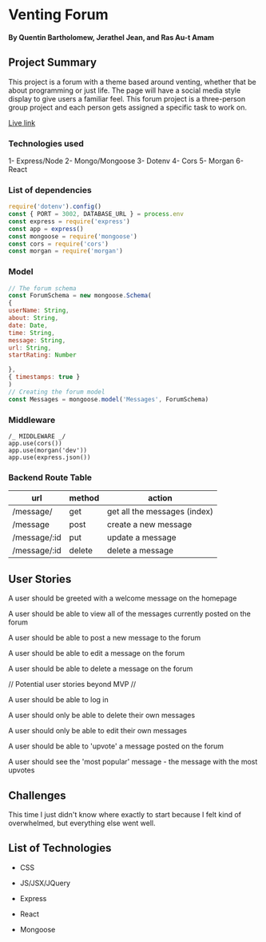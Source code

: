 # Venting Forum

#### By Quentin Bartholomew, Jerathel Jean, and Ras Au-t Amam

## Project Summary

This project is a forum with a theme based around venting, whether that be about programming or just life. The page will have a social media style display to give users a familiar feel.  This forum project is a three-person group project and each person gets assigned a specific task  to work on.


<a href="https://compassionate-ritchie-5e01af.netlify.app/">Live link</a>

### Technologies used

1- Express/Node
2- Mongo/Mongoose
3- Dotenv
4- Cors
5- Morgan
6- React

### List of dependencies

```js
require('dotenv').config()
const { PORT = 3002, DATABASE_URL } = process.env
const express = require('express')
const app = express()
const mongoose = require('mongoose')
const cors = require('cors')
const morgan = require('morgan')
```

### Model

```js
// The forum schema
const ForumSchema = new mongoose.Schema(
{
userName: String,
about: String,
date: Date,
time: String,
message: String,
url: String,
startRating: Number

},
{ timestamps: true }
)
// Creating the forum model
const Messages = mongoose.model('Messages', ForumSchema)

```

### Middleware

```Js
/_ MIDDLEWARE _/
app.use(cors())
app.use(morgan('dev'))
app.use(express.json())
```




### Backend Route Table

| url                | method | action                                   |
| --------------- | ------   | -----------------------------------|
| /message/     | get       | get all the messages (index) |
| /message      | post     | create a new message           |
| /message/:id | put      | update a message                  |
| /message/:id | delete  | delete a message                   |


## User Stories

A user should be greeted with a welcome message on the homepage

A user should be able to view all of the messages currently posted on the forum

A user should be able to post a new message to the forum

A user should be able to edit a message on the forum

A user should be able to delete a message on the forum

// Potential user stories beyond MVP //

A user should be able to log in

A user should only be able to delete their own messages

A user should only be able to edit their own messages

A user should be able to 'upvote' a message posted on the forum

A user should see the 'most popular' message - the message with the most upvotes

## Challenges
This time I just didn't know where exactly to start because I felt kind of overwhelmed, but everything else went well.

## List of Technologies

- CSS

- JS/JSX/JQuery

- Express

- React

- Mongoose


